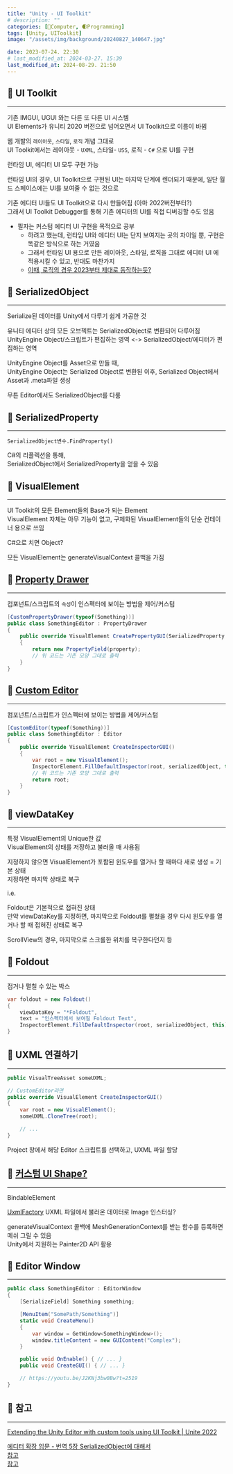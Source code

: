 ```yaml
---
title: "Unity - UI Toolkit"
# description: ""
categories: [💫Computer, 🌒Programming]
tags: [Unity, UIToolkit]
image: "/assets/img/background/20240827_140647.jpg"

date: 2023-07-24. 22:30
# last_modified_at: 2024-03-27. 15:39
last_modified_at: 2024-08-29. 21:50
---
```


## 💫 UI Toolkit

---

기존 IMGUI, UGUI 와는 다른 또 다른 UI 시스템  
UI Elements가 유니티 2020 버전으로 넘어오면서 UI Toolkit으로 이름이 바뀜  

웹 개발의 `레이아웃`, `스타일`, `로직` 개념 그대로  
UI Toolkit에서는 레이아웃 - `UXML`, 스타일- `USS`, 로직 - `C#` 으로 UI를 구현  

런타임 UI, 에디터 UI 모두 구현 가능  

런타임 UI의 경우, UI Toolkit으로 구현된 UI는 마지막 단계에 렌더되기 때문에, 일단 월드 스페이스에는 UI를 보여줄 수 없는 것으로  

기존 에디터 UI들도 UI Toolkit으로 다시 만들어짐 (아마 2022버전부터?)  
그래서 UI Toolkit Debugger를 통해 기존 에디터의 UI를 직접 디버깅할 수도 있음  

- 필자는 커스텀 에디터 UI 구현을 목적으로 공부  
  - 하려고 했는데, 런타임 UI와 에디터 UI는 단지 보여지는 곳의 차이일 뿐, 구현은 똑같은 방식으로 하는 거였음  
  - 그래서 런타임 UI 용으로 만든 레이아웃, 스타일, 로직을 그대로 에디터 UI 에 적용시킬 수 있고, 반대도 마찬가지
  - [이때, 로직의 경우 2023부터 제대로 동작하는듯?](https://youtu.be/J2KNj3bw0Bw?t=2727)

## 💫 SerializedObject

---

Serialize된 데이터를 Unity에서 다루기 쉽게 가공한 것  

유니티 에디터 상의 모든 오브젝트는 SerializedObject로 변환되어 다루어짐  
UnityEngine Object/스크립트가 편집하는 영역 <-> SerializedObject/에디터가 편집하는 영역  

UnityEngine Object를 Asset으로 만들 때,  
UnityEngine Object는 Serialized Object로 변환된 이후, Serialized Object에서 Asset과 .meta파일 생성  

무튼 Editor에서도 SerializedObject를 다룸  

## 💫 SerializedProperty

---

`SerializedObject변수.FindProperty()`  

C#의 리플렉션을 통해,  
SerializedObject에서 SerializedProperty을 얻을 수 있음  

## 💫 VisualElement

---

UI Toolkit의 모든 Element들의 Base가 되는 Element  
VisualElement 자체는 아무 기능이 없고, 구체화된 VisualElement들의 단순 컨테이너 용으로 쓰임  

C#으로 치면 Object?  

모든 VisualElement는 generateVisualContext 콜백을 가짐  

## 💫 [Property Drawer](https://docs.unity3d.com/kr/2022.3/Manual/editor-PropertyDrawers.html)

---

컴포넌트/스크립트의 `속성`이 인스펙터에 보이는 방법을 제어/커스텀  

```cs
[CustomPropertyDrawer(typeof(Something))]
public class SomethingEditor : PropertyDrawer
{
	public override VisualElement CreatePropertyGUI(SerializedProperty property)
	{
		return new PropertyField(property);
		// 위 코드는 기존 모양 그대로 출력
	}
}
```

## 💫 [Custom Editor](https://docs.unity3d.com/kr/2022.3/Manual/editor-CustomEditors.html)

---

컴포넌트/스크립트가 인스펙터에 보이는 방법을 제어/커스텀  

```cs
[CustomEditor(typeof(Something))]
public class SomethingEditor : Editor
{
	public override VisualElement CreateInspectorGUI()
	{
		var root = new VisualElement();
		InspectorElement.FillDefaultInspector(root, serializedObject, this);
		// 위 코드는 기존 모양 그대로 출력
		return root;
	}
}
```

## 💫 viewDataKey

---

특정 VisualElement의 Unique한 값  
VisualElement의 상태를 저장하고 불러올 때 사용됨  

지정하지 않으면 VisualElement가 포함된 윈도우를 열거나 할 때마다 새로 생성 = 기본 상태  
지정하면 마지막 상태로 복구  

i.e.  

Foldout은 기본적으로 접혀진 상태  
만약 viewDataKey를 지정하면, 마지막으로 Foldout를 펼쳤을 경우 다시 윈도우를 열거나 할 때 접혀진 상태로 복구  

ScrollView의 경우, 마지막으로 스크롤한 위치를 복구한다던지 등  

## 💫 Foldout

---

접거나 펼칠 수 있는 박스  

```cs
var foldout = new Foldout()
{
	viewDataKey = "*Foldout",
	text = "인스펙터에서 보여질 Foldout Text",
	InspectorElement.FillDefaultInspector(root, serializedObject, this);
}
```

## 💫 UXML 연결하기

---

```cs
public VisualTreeAsset someUXML;

// CustomEditor라면
public override VisualElement CreateInspectorGUI()
{
	var root = new VisualElement();
	someUXML.CloneTree(root);

	// ...
}
```

Project 창에서 해당 Editor 스크립트를 선택하고, UXML 파일 할당  

## 💫 [커스텀 UI Shape?](https://youtu.be/J2KNj3bw0Bw?t=1367)

---

BindableElement  

[UxmlFactory](https://docs.unity3d.com/ScriptReference/UIElements.Image.UxmlFactory.html)
UXML 파일에서 불러온 데이터로 Image 인스터싱?  

generateVisualContext 콜백에 MeshGenerationContext를 받는 함수를 등록하면 메쉬 그릴 수 있음  
Unity에서 지원하는 Painter2D API 활용  

## 💫 Editor Window

---

```cs
public class SomethingEditor : EditorWindow
{
	[SerializeField] Something something;

	[MenuItem("SomePath/Something")]
	static void CreateMenu()
	{
		var window = GetWindow<SomethingWindow>();
		window.titleContent = new GUIContent("Complex");
	}

	public void OnEnable() { // ... }
	public void CreateGUI() { // ... }

	// https://youtu.be/J2KNj3bw0Bw?t=2519
}
```

## 💫 참고

---

[Extending the Unity Editor with custom tools using UI Toolkit \| Unite 2022](https://www.youtube.com/watch?v=J2KNj3bw0Bw)  

[에디터 확장 입문 - 번역 5장 SerializedObject에 대해서](https://blog.naver.com/hammerimpact/220770624015)  
[참고](https://mechurak.github.io/2023-02-24_unity_ui_toolkit/)  
[참고](https://smilejsu.tistory.com/2317)  
